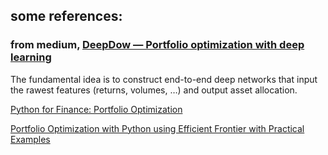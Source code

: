 ## some references:
### from medium, [**DeepDow — Portfolio optimization with deep learning**](https://towardsdatascience.com/deepdow-portfolio-optimization-with-deep-learning-a3ffdf36eb00)

The fundamental idea is to construct end-to-end deep networks that input the rawest features (returns, volumes, …) and output asset allocation.

[Python for Finance: Portfolio Optimization](https://www.mlq.ai/python-for-finance-portfolio-optimization/)

[Portfolio Optimization with Python using Efficient Frontier with Practical Examples](https://www.machinelearningplus.com/machine-learning/portfolio-optimization-python-example/)
